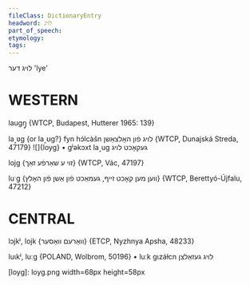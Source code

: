 ```yaml
---
fileClass: DictionaryEntry
headword: לויג
part_of_speech: 
etymology: 
tags: 
---
```

לויג
דער
'lye'

WESTERN
========

laugŋ̥ {WTCP, Budapest, Hutterer 1965: 139}

la˰ʋg {or la˰ʊg?} fyn hɔ́lcàšn לויג פֿון האָלצאַשן {WTCP, Dunajská Streda, 47179}
![]{loyg}
	•	gʲəkɔxt la˰ug געקאָכט לויג

lojg {זוי ע שאַרפֿע זאַך} {WTCP, Vác, 47197}

luˑg {ווען מען קאָכט זייף, געמאַכט פֿון אַשן פֿון האָלץ} {WTCP, Berettyó-Újfalu, 47212}

CENTRAL
========

lɔjkʲ, lojk {וואַרעם וואַסער} {ETCP, Nyzhnya Apsha, 48233}

luɩkʲ, luːg {POLAND, Wolbrom, 50196}
	•	luːk gɩzáɫcn לויג געזאַלצן



[loyg]: loyg.png width=68px height=58px